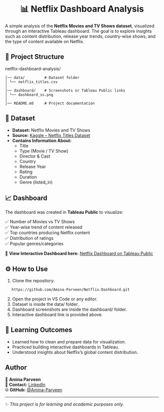 <h1 align="center">📊 Netflix Dashboard Analysis</h1>

<p align="left">
  A simple analysis of the <b>Netflix Movies and TV Shows dataset</b>, visualized through an interactive Tableau dashboard.  
  The goal is to explore insights such as content distribution, release year trends, country-wise shows, and the type of content available on Netflix.
</p>

## 📂 Project Structure

netflix-dashboard-analysis/
```
│── data/         # Dataset folder
│ └── netflix_titles.csv
│
│── dashboard/    # Screenshots or Tableau Public links
│ └── dashboard_ss.png
│
│── README.md     # Project documentation
```

## 📑 Dataset

- **Dataset:** Netflix Movies and TV Shows  
- **Source:** [Kaggle – Netflix Titles Dataset](https://www.kaggle.com/datasets/shivamb/netflix-shows)  
- **Contains Information About:**
  - Title  
  - Type (Movie / TV Show)  
  - Director & Cast  
  - Country  
  - Release Year  
  - Rating  
  - Duration  
  - Genre (listed_in)

## 📈 Dashboard

The dashboard was created in **Tableau Public** to visualize:  

✅ Number of Movies vs TV Shows  
✅ Year-wise trend of content released  
✅ Top countries producing Netflix content  
✅ Distribution of ratings  
✅ Popular genres/categories  

🔗 **View Interactive Dashboard here:** [Netflix Dashboard on Tableau Public](https://public.tableau.com/views/Netflixdatavisualization_17158421923940/NETFLIX?:language=en-GB&:sid=&:redirect=auth&:display_count=n&:origin=viz_share_link)

## ⚙️ How to Use

1. Clone the repository:
```bash
   https://github.com/Amina-Parveen/Netflix-Dashboard.git
```
2. Open the project in VS Code or any editor.
3. Dataset is inside the data/ folder.
4. Dashboard screenshots are inside the dashboard/ folder.
5. Interactive dashboard link is provided above.

## 🎯 Learning Outcomes

- Learned how to clean and prepare data for visualization.  
- Practiced building interactive dashboards in Tableau.  
- Understood insights about Netflix’s global content distribution.  

##  Author

👩 **Amina Parveen**  
📧 **Contact:** [LinkedIn](https://www.linkedin.com/in/amina-parveen-9606182a2)  
🌐 **GitHub:** [@Amina-Parveen](https://github.com/Amina-Parveen)  

---

✨ *This project is for learning and academic purposes only.*

